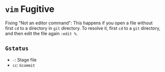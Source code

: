 # `vim` Fugitive

Fixing "Not an editor command": This happens if you open a file without first `cd` to a directory in `git` directory. To resolve it, first `cd` to a `git` directory, and then edit the file again `:edit %`.

## `Gstatus`

* `-`: Stage file
* `cc`: `Gcommit`
